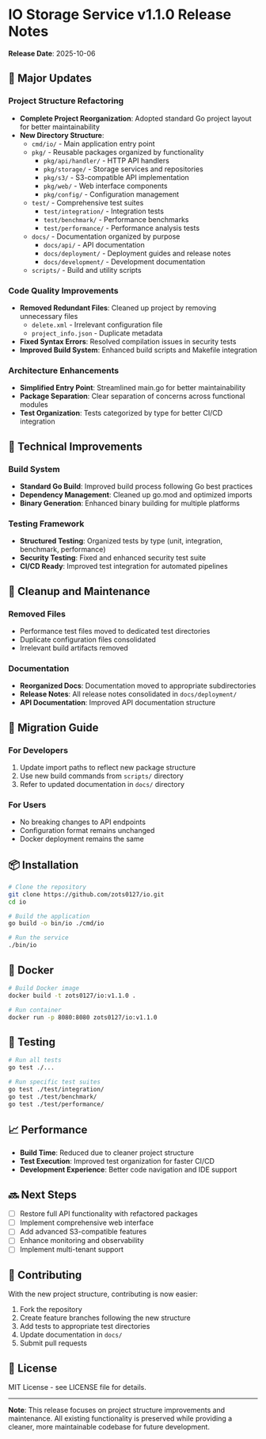 # IO Storage Service v1.1.0 Release Notes

**Release Date**: 2025-10-06

## 🚀 Major Updates

### Project Structure Refactoring
- **Complete Project Reorganization**: Adopted standard Go project layout for better maintainability
- **New Directory Structure**:
  - `cmd/io/` - Main application entry point
  - `pkg/` - Reusable packages organized by functionality
    - `pkg/api/handler/` - HTTP API handlers
    - `pkg/storage/` - Storage services and repositories
    - `pkg/s3/` - S3-compatible API implementation
    - `pkg/web/` - Web interface components
    - `pkg/config/` - Configuration management
  - `test/` - Comprehensive test suites
    - `test/integration/` - Integration tests
    - `test/benchmark/` - Performance benchmarks
    - `test/performance/` - Performance analysis tests
  - `docs/` - Documentation organized by purpose
    - `docs/api/` - API documentation
    - `docs/deployment/` - Deployment guides and release notes
    - `docs/development/` - Development documentation
  - `scripts/` - Build and utility scripts

### Code Quality Improvements
- **Removed Redundant Files**: Cleaned up project by removing unnecessary files
  - `delete.xml` - Irrelevant configuration file
  - `project_info.json` - Duplicate metadata
- **Fixed Syntax Errors**: Resolved compilation issues in security tests
- **Improved Build System**: Enhanced build scripts and Makefile integration

### Architecture Enhancements
- **Simplified Entry Point**: Streamlined main.go for better maintainability
- **Package Separation**: Clear separation of concerns across functional modules
- **Test Organization**: Tests categorized by type for better CI/CD integration

## 🔧 Technical Improvements

### Build System
- **Standard Go Build**: Improved build process following Go best practices
- **Dependency Management**: Cleaned up go.mod and optimized imports
- **Binary Generation**: Enhanced binary building for multiple platforms

### Testing Framework
- **Structured Testing**: Organized tests by type (unit, integration, benchmark, performance)
- **Security Testing**: Fixed and enhanced security test suite
- **CI/CD Ready**: Improved test integration for automated pipelines

## 🧹 Cleanup and Maintenance

### Removed Files
- Performance test files moved to dedicated test directories
- Duplicate configuration files consolidated
- Irrelevant build artifacts removed

### Documentation
- **Reorganized Docs**: Documentation moved to appropriate subdirectories
- **Release Notes**: All release notes consolidated in `docs/deployment/`
- **API Documentation**: Improved API documentation structure

## 🔄 Migration Guide

### For Developers
1. Update import paths to reflect new package structure
2. Use new build commands from `scripts/` directory
3. Refer to updated documentation in `docs/` directory

### For Users
- No breaking changes to API endpoints
- Configuration format remains unchanged
- Docker deployment remains the same

## 📦 Installation

```bash
# Clone the repository
git clone https://github.com/zots0127/io.git
cd io

# Build the application
go build -o bin/io ./cmd/io

# Run the service
./bin/io
```

## 🐳 Docker

```bash
# Build Docker image
docker build -t zots0127/io:v1.1.0 .

# Run container
docker run -p 8080:8080 zots0127/io:v1.1.0
```

## 🧪 Testing

```bash
# Run all tests
go test ./...

# Run specific test suites
go test ./test/integration/
go test ./test/benchmark/
go test ./test/performance/
```

## 📈 Performance

- **Build Time**: Reduced due to cleaner project structure
- **Test Execution**: Improved test organization for faster CI/CD
- **Development Experience**: Better code navigation and IDE support

## 🔜 Next Steps

- [ ] Restore full API functionality with refactored packages
- [ ] Implement comprehensive web interface
- [ ] Add advanced S3-compatible features
- [ ] Enhance monitoring and observability
- [ ] Implement multi-tenant support

## 🤝 Contributing

With the new project structure, contributing is now easier:

1. Fork the repository
2. Create feature branches following the new structure
3. Add tests to appropriate test directories
4. Update documentation in `docs/`
5. Submit pull requests

## 📄 License

MIT License - see LICENSE file for details.

---

**Note**: This release focuses on project structure improvements and maintenance. All existing functionality is preserved while providing a cleaner, more maintainable codebase for future development.